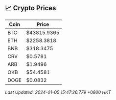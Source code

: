 ## 📈 Crypto Prices

| Coin | Price |
| ---- | ----- |
| BTC | $43815.9365 |
| ETH | $2258.3818 |
| BNB | $318.3475 |
| CRV | $0.5781 |
| ARB | $1.9496 |
| OKB | $54.4581 |
| DOGE | $0.0832 |

_Last Updated: 2024-01-05 15:47:26.779 +0800 HKT_